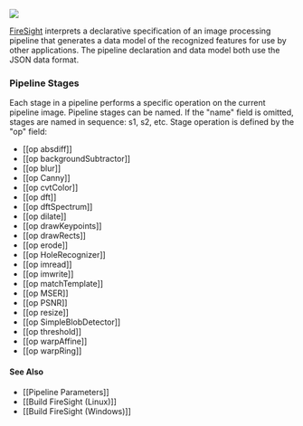 <a href="https://github.com/firepick1/FirePick/wiki/Status"><img src="https://github.com/firepick1/FirePick/wiki/prototype.png"></a>

[FireSight](https://github.com/firepick1/FireSight/blob/master/README.md) interprets a declarative specification of an image processing pipeline that generates a data model of the recognized features for use by other applications. The pipeline declaration and data model both use the JSON data format.

### Pipeline Stages 
Each stage in a pipeline performs a specific operation on the current pipeline image. Pipeline stages can be named. If the "name" field is omitted, stages are named in sequence: s1, s2, etc. Stage operation is defined by the "op" field:
* [[op absdiff]]
* [[op backgroundSubtractor]]
* [[op blur]]
* [[op Canny]]
* [[op cvtColor]]
* [[op dft]]
* [[op dftSpectrum]]
* [[op dilate]]
* [[op drawKeypoints]]
* [[op drawRects]]
* [[op erode]]
* [[op HoleRecognizer]]
* [[op imread]]
* [[op imwrite]]
* [[op matchTemplate]]
* [[op MSER]]
* [[op PSNR]]
* [[op resize]]
* [[op SimpleBlobDetector]]
* [[op threshold]]
* [[op warpAffine]]
* [[op warpRing]]

#### See Also
* [[Pipeline Parameters]]
* [[Build FireSight (Linux)]]
* [[Build FireSight (Windows)]]